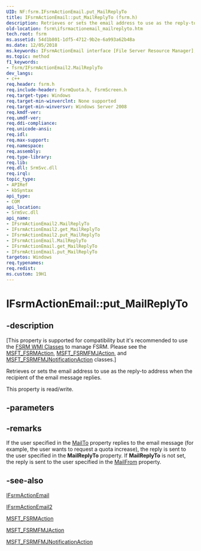 ```yaml
---
UID: NF:fsrm.IFsrmActionEmail.put_MailReplyTo
title: IFsrmActionEmail::put_MailReplyTo (fsrm.h)
description: Retrieves or sets the email address to use as the reply-to address when the recipient of the email message replies.
old-location: fsrm\ifsrmactionemail_mailreplyto.htm
tech.root: fsrm
ms.assetid: 54d1b801-1df5-4712-9b2e-6a993a62b48a
ms.date: 12/05/2018
ms.keywords: IFsrmActionEmail interface [File Server Resource Manager],MailReplyTo property, IFsrmActionEmail.MailReplyTo, IFsrmActionEmail.put_MailReplyTo, IFsrmActionEmail2 interface [File Server Resource Manager],MailReplyTo property, IFsrmActionEmail2.MailReplyTo, IFsrmActionEmail2::MailReplyTo, IFsrmActionEmail2::get_MailReplyTo, IFsrmActionEmail2::put_MailReplyTo, IFsrmActionEmail::get_MailReplyTo, IFsrmActionEmail::put_MailReplyTo, MailReplyTo property [File Server Resource Manager], MailReplyTo property [File Server Resource Manager],IFsrmActionEmail interface, MailReplyTo property [File Server Resource Manager],IFsrmActionEmail2 interface, fs.ifsrmactionemail_mailreplyto, fsrm.ifsrmactionemail_mailreplyto, fsrm/IFsrmActionEmail2::MailReplyTo, fsrm/IFsrmActionEmail2::get_MailReplyTo, fsrm/IFsrmActionEmail2::put_MailReplyTo, fsrm/IFsrmActionEmail::MailReplyTo, fsrm/IFsrmActionEmail::get_MailReplyTo, fsrm/IFsrmActionEmail::put_MailReplyTo, put_MailReplyTo
ms.topic: method
f1_keywords:
- fsrm/IFsrmActionEmail2.MailReplyTo
dev_langs:
- c++
req.header: fsrm.h
req.include-header: FsrmQuota.h, FsrmScreen.h
req.target-type: Windows
req.target-min-winverclnt: None supported
req.target-min-winversvr: Windows Server 2008
req.kmdf-ver: 
req.umdf-ver: 
req.ddi-compliance: 
req.unicode-ansi: 
req.idl: 
req.max-support: 
req.namespace: 
req.assembly: 
req.type-library: 
req.lib: 
req.dll: SrmSvc.dll
req.irql: 
topic_type:
- APIRef
- kbSyntax
api_type:
- COM
api_location:
- SrmSvc.dll
api_name:
- IFsrmActionEmail2.MailReplyTo
- IFsrmActionEmail2.get_MailReplyTo
- IFsrmActionEmail2.put_MailReplyTo
- IFsrmActionEmail.MailReplyTo
- IFsrmActionEmail.get_MailReplyTo
- IFsrmActionEmail.put_MailReplyTo
targetos: Windows
req.typenames: 
req.redist: 
ms.custom: 19H1
---
```


# IFsrmActionEmail::put_MailReplyTo


## -description


<p class="CCE_Message">[This property is supported for compatibility but it's recommended to use the 
    <a href="https://docs.microsoft.com/previous-versions/windows/desktop/fsrm/fsrm-wmi-classes">FSRM WMI Classes</a> to manage FSRM. Please see the 
    <a href="https://docs.microsoft.com/previous-versions/windows/desktop/fsrm/msft-fsrmaction">MSFT_FSRMAction</a>,
    <a href="https://docs.microsoft.com/previous-versions/windows/desktop/fsrm/msft-fsrmfmjaction">MSFT_FSRMFMJAction</a>, and 
    <a href="https://docs.microsoft.com/previous-versions/windows/desktop/fsrm/msft-fsrmfmjnotificationaction">MSFT_FSRMFMJNotificationAction</a> 
    classes.]

Retrieves or sets the email address to use as the reply-to address when the recipient of the email 
    message replies.

This property is read/write.


## -parameters


## -remarks



If the user specified  in the <a href="https://docs.microsoft.com/previous-versions/windows/desktop/api/fsrm/nf-fsrm-ifsrmactionemail-get_mailto">MailTo</a> 
    property replies to the email message (for example, the user wants to request a quota increase), the reply is sent 
    to the user specified in the <b>MailReplyTo</b> 
    property. If <b>MailReplyTo</b> is not set, the 
    reply is sent to the user specified in the 
    <a href="https://docs.microsoft.com/previous-versions/windows/desktop/api/fsrm/nf-fsrm-ifsrmactionemail-get_mailfrom">MailFrom</a> property.




## -see-also




<a href="https://docs.microsoft.com/previous-versions/windows/desktop/api/fsrm/nn-fsrm-ifsrmactionemail">IFsrmActionEmail</a>



<a href="https://docs.microsoft.com/previous-versions/windows/desktop/api/fsrm/nn-fsrm-ifsrmactionemail2">IFsrmActionEmail2</a>



<a href="https://docs.microsoft.com/previous-versions/windows/desktop/fsrm/msft-fsrmaction">MSFT_FSRMAction</a>



<a href="https://docs.microsoft.com/previous-versions/windows/desktop/fsrm/msft-fsrmfmjaction">MSFT_FSRMFMJAction</a>



<a href="https://docs.microsoft.com/previous-versions/windows/desktop/fsrm/msft-fsrmfmjnotificationaction">MSFT_FSRMFMJNotificationAction</a>
 

 

